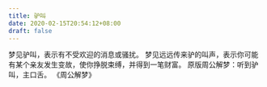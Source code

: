 ```yaml
---
title: 驴叫
date: 2020-02-15T20:54:12+08:00
draft: false
---
```


梦见驴叫，表示有不受欢迎的消息或骚扰。
梦见远远传来驴的叫声，表示你可能有某个亲友发生变故，使你挣脱束缚，并得到一笔财富。
原版周公解梦：听到驴叫，主口舌。
《周公解梦》